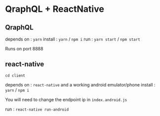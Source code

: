 QraphQL + ReactNative
=====================

QraphQL
-------

depends on : `yarn`
install : `yarn` / `npm i`
run : `yarn start` / `npm start`

Runs on port 8888

react-native
------------

`cd client`

depends on : `react-native` and a working android emulator/phone
install : `yarn` / `npm i`

You will need to change the endpoint ip in `index.android.js`

run : `react-native run-android`
